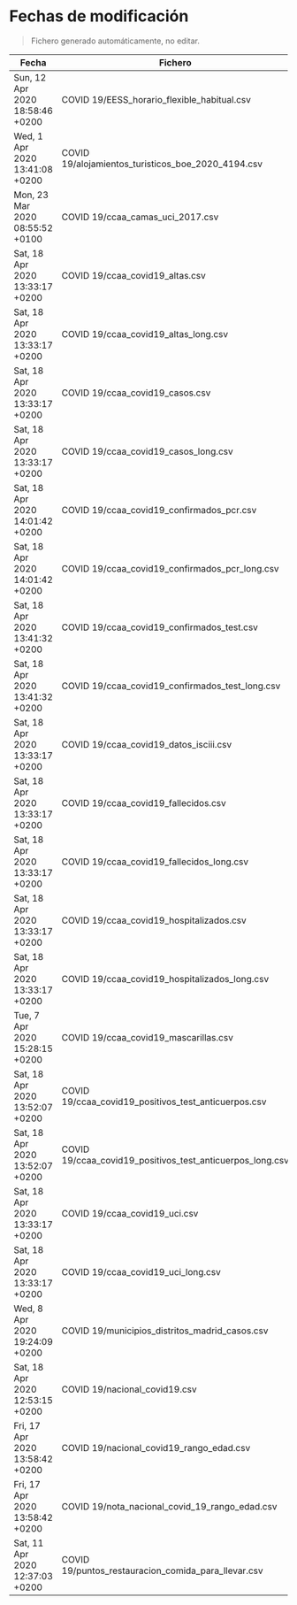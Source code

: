 # Fechas de modificación

> Fichero generado automáticamente, no editar.

| Fecha                           | Fichero                  |
|---------------------------------|--------------------------|
| Sun, 12 Apr 2020 18:58:46 +0200  | COVID 19/EESS_horario_flexible_habitual.csv |
| Wed, 1 Apr 2020 13:41:08 +0200  | COVID 19/alojamientos_turisticos_boe_2020_4194.csv |
| Mon, 23 Mar 2020 08:55:52 +0100  | COVID 19/ccaa_camas_uci_2017.csv |
| Sat, 18 Apr 2020 13:33:17 +0200  | COVID 19/ccaa_covid19_altas.csv |
| Sat, 18 Apr 2020 13:33:17 +0200  | COVID 19/ccaa_covid19_altas_long.csv |
| Sat, 18 Apr 2020 13:33:17 +0200  | COVID 19/ccaa_covid19_casos.csv |
| Sat, 18 Apr 2020 13:33:17 +0200  | COVID 19/ccaa_covid19_casos_long.csv |
| Sat, 18 Apr 2020 14:01:42 +0200  | COVID 19/ccaa_covid19_confirmados_pcr.csv |
| Sat, 18 Apr 2020 14:01:42 +0200  | COVID 19/ccaa_covid19_confirmados_pcr_long.csv |
| Sat, 18 Apr 2020 13:41:32 +0200  | COVID 19/ccaa_covid19_confirmados_test.csv |
| Sat, 18 Apr 2020 13:41:32 +0200  | COVID 19/ccaa_covid19_confirmados_test_long.csv |
| Sat, 18 Apr 2020 13:33:17 +0200  | COVID 19/ccaa_covid19_datos_isciii.csv |
| Sat, 18 Apr 2020 13:33:17 +0200  | COVID 19/ccaa_covid19_fallecidos.csv |
| Sat, 18 Apr 2020 13:33:17 +0200  | COVID 19/ccaa_covid19_fallecidos_long.csv |
| Sat, 18 Apr 2020 13:33:17 +0200  | COVID 19/ccaa_covid19_hospitalizados.csv |
| Sat, 18 Apr 2020 13:33:17 +0200  | COVID 19/ccaa_covid19_hospitalizados_long.csv |
| Tue, 7 Apr 2020 15:28:15 +0200  | COVID 19/ccaa_covid19_mascarillas.csv |
| Sat, 18 Apr 2020 13:52:07 +0200  | COVID 19/ccaa_covid19_positivos_test_anticuerpos.csv |
| Sat, 18 Apr 2020 13:52:07 +0200  | COVID 19/ccaa_covid19_positivos_test_anticuerpos_long.csv |
| Sat, 18 Apr 2020 13:33:17 +0200  | COVID 19/ccaa_covid19_uci.csv |
| Sat, 18 Apr 2020 13:33:17 +0200  | COVID 19/ccaa_covid19_uci_long.csv |
| Wed, 8 Apr 2020 19:24:09 +0200  | COVID 19/municipios_distritos_madrid_casos.csv |
| Sat, 18 Apr 2020 12:53:15 +0200  | COVID 19/nacional_covid19.csv |
| Fri, 17 Apr 2020 13:58:42 +0200  | COVID 19/nacional_covid19_rango_edad.csv |
| Fri, 17 Apr 2020 13:58:42 +0200  | COVID 19/nota_nacional_covid_19_rango_edad.csv |
| Sat, 11 Apr 2020 12:37:03 +0200  | COVID 19/puntos_restauracion_comida_para_llevar.csv |
